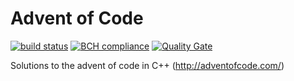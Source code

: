 # Advent of Code
[![build status](https://travis-ci.org/arnokamphuis/AdventOfCode.svg?branch=branch-2018)](https://travis-ci.org/arnokamphuis/AdventOfCode)
[![BCH compliance](https://bettercodehub.com/edge/badge/arnokamphuis/AdventOfCode?branch=master)](https://bettercodehub.com/)
[![Quality Gate](https://sonarcloud.io/api/badges/gate?key=arno:adventofcode)](https://sonarcloud.io/dashboard?id=arno%3Aadventofcode)

Solutions to the advent of code in C++ (http://adventofcode.com/)


